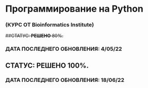 # Программирование на Python
### (КУРС ОТ Bioinformatics Institute)
 
##~~СТАТУС: **РЕШЕНО** 80%.~~
### ДАТА ПОСЛЕДНЕГО ОБНОВЛЕНИЯ: 4/05/22

## СТАТУС: **РЕШЕНО** 100%.
### ДАТА ПОСЛЕДНЕГО ОБНОВЛЕНИЯ: 18/06/22
